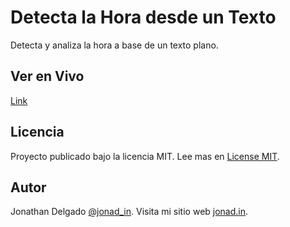 Detecta la Hora desde un Texto
==============================

Detecta y analiza la hora a base de un texto plano.

Ver en Vivo
-----------

[Link](http://alfa30.github.io/Detecta-Hora-de-un-Texto/)

Licencia
--------

Proyecto publicado bajo la licencia MIT. Lee mas en [License MIT](LICENSE).

Autor
-----

Jonathan Delgado [@jonad_in](https://twitter.com/jonad_in). Visita mi sitio web [jonad.in](http://jonad.in/).

